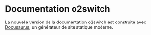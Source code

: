 # Documentation o2switch

La nouvelle version de la documentation o2switch est construite avec [Docusaurus](https://docusaurus.io/), un générateur de site statique moderne.